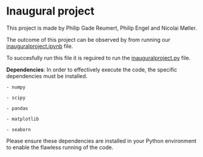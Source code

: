 # Inaugural project

This project is made by Philip Gade Reumert, Philip Engel and Nicolai Møller.

The outcome of this project can be observed by from running our [inauguralproject.ipynb](inauguralproject.ipynb) file. 


To succesfully run this file it is reguired to run the [inauguralproject.py](inauguralproject.py) file.

**Dependencies**: In order to effectively execute the code, the specific dependencies must be installed. 

    - numpy

    - scipy

    - pandas

    - matplotlib

    - seaborn


Please ensure these dependencies are installed in your Python environment to enable the flawless running of the code.

